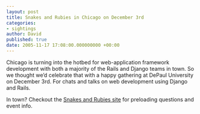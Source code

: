 ```yaml
---
layout: post
title: Snakes and Rubies in Chicago on December 3rd
categories:
- sightings
author: David
published: true
date: 2005-11-17 17:08:00.000000000 +00:00
---
```

<p>Chicago is turning into the hotbed for web-application framework development with both a majority of the Rails and Django teams in town. So we thought we&#8217;d celebrate that with a happy gathering at DePaul University on December 3rd. For chats and talks on web development using Django and Rails.</p>
<p>In town? Checkout the <a href="http://snakesandrubies.com/event/">Snakes and Rubies site</a> for preloading questions and event info.</p>